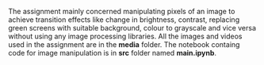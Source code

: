 The assignment mainly concerned manipulating pixels of an image to achieve transition effects like change in brightness, contrast, replacing green screens with suitable background, colour to grayscale and vice versa without using any image processing libraries.
All the images and videos used in the assignment are in the **media** folder.
The notebook containg code for image manipulation is in **src** folder named **main.ipynb**.
